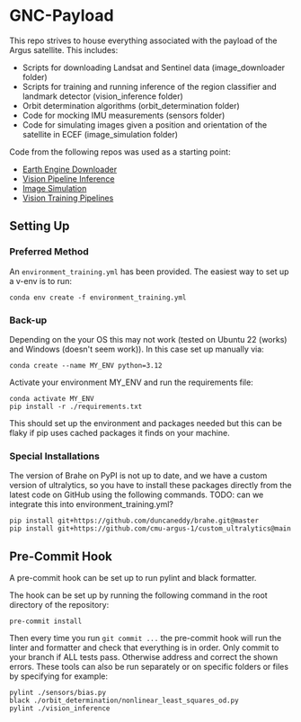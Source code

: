 # GNC-Payload
This repo strives to house everything associated with the payload of the Argus satellite. This includes:
- Scripts for downloading Landsat and Sentinel data (image_downloader folder)
- Scripts for training and running inference of the region classifier and landmark detector (vision_inference folder)
- Orbit determination algorithms (orbit_determination folder)
- Code for mocking IMU measurements (sensors folder)
- Code for simulating images given a position and orientation of the satellite in ECEF (image_simulation folder)

Code from the following repos was used as a starting point:
- [Earth Engine Downloader](https://github.com/cmuabstract/eedl)
- [Vision Pipeline Inference](https://github.com/cmu-argus-1/FSW-Jetson/tree/main/flight/vision)
- [Image Simulation](https://github.com/kyledmccleary/earth-vis-argus)
- [Vision Training Pipelines](https://github.com/cmu-argus-1/VisionTrainingGround)

## Setting Up
### Preferred Method
An `environment_training.yml` has been provided. The easiest way to set up a v-env is to run:

```
conda env create -f environment_training.yml
```

### Back-up
Depending on the your OS this may not work (tested on Ubuntu 22 (works) and Windows (doesn't seem work)). In this case set up manually via:

```
conda create --name MY_ENV python=3.12
```
Activate your environment MY_ENV and run the requirements file:

```
conda activate MY_ENV
pip install -r ./requirements.txt
```

This should set up the environment and packages needed but this can be flaky if pip uses cached packages it finds on your machine. 

### Special Installations
The version of Brahe on PyPI is not up to date, and we have a custom version of ultralytics, so you have to install these packages directly from the latest code on GitHub using the following commands. TODO: can we integrate this into environment_training.yml?
```
pip install git+https://github.com/duncaneddy/brahe.git@master
pip install git+https://github.com/cmu-argus-1/custom_ultralytics@main
```

## Pre-Commit Hook 
A pre-commit hook can be set up to run pylint and black formatter.

The hook can be set up by running the following command in the root directory of the repository:

```
pre-commit install
```

Then every time you run `git commit ...` the pre-commit hook will run the linter and formatter and check that everything is in order. 
Only commit to your branch if ALL tests pass. Otherwise address and correct the shown errors.
These tools can also be run separately or on specific folders or files by specifying for example:

```
pylint ./sensors/bias.py
black ./orbit_determination/nonlinear_least_squares_od.py
pylint ./vision_inference
```
